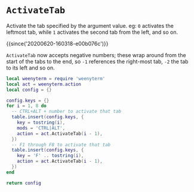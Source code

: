 # `ActivateTab`

Activate the tab specified by the argument value. eg: `0` activates the
leftmost tab, while `1` activates the second tab from the left, and so on.

{{since('20200620-160318-e00b076c')}}

`ActivateTab` now accepts negative numbers; these wrap around from the start
of the tabs to the end, so `-1` references the right-most tab, `-2` the tab
to its left and so on.


```lua
local weenyterm = require 'weenyterm'
local act = weenyterm.action
local config = {}

config.keys = {}
for i = 1, 8 do
  -- CTRL+ALT + number to activate that tab
  table.insert(config.keys, {
    key = tostring(i),
    mods = 'CTRL|ALT',
    action = act.ActivateTab(i - 1),
  })
  -- F1 through F8 to activate that tab
  table.insert(config.keys, {
    key = 'F' .. tostring(i),
    action = act.ActivateTab(i - 1),
  })
end

return config
```


